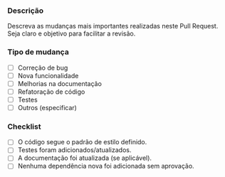 ### Descrição

Descreva as mudanças mais importantes realizadas neste Pull Request. Seja claro e objetivo para facilitar a revisão.

### Tipo de mudança

- [ ] Correção de bug
- [ ] Nova funcionalidade
- [ ] Melhorias na documentação
- [ ] Refatoração de código
- [ ] Testes
- [ ] Outros (especificar)

### Checklist

- [ ] O código segue o padrão de estilo definido.
- [ ] Testes foram adicionados/atualizados.
- [ ] A documentação foi atualizada (se aplicável).
- [ ] Nenhuma dependência nova foi adicionada sem aprovação.
